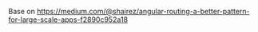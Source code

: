 Base on https://medium.com/@shairez/angular-routing-a-better-pattern-for-large-scale-apps-f2890c952a18

